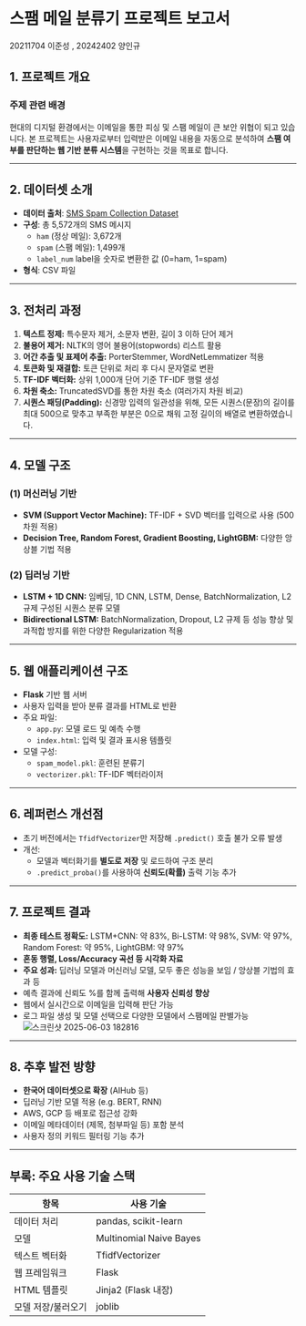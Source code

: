 # 스팸 메일 분류기 프로젝트 보고서

20211704 이준성 , 20242402 양인규

## 1. 프로젝트 개요

###  주제 관련 배경
현대의 디지털 환경에서는 이메일을 통한 피싱 및 스팸 메일이 큰 보안 위협이 되고 있습니다. 본 프로젝트는 사용자로부터 입력받은 이메일 내용을 자동으로 분석하여 **스팸 여부를 판단하는 웹 기반 분류 시스템**을 구현하는 것을 목표로 합니다.

---

## 2. 데이터셋 소개

- **데이터 출처**: [SMS Spam Collection Dataset](https://www.kaggle.com/datasets/venky73/spam-mails-dataset)
- **구성**: 총 5,572개의 SMS 메시지
  - `ham` (정상 메일): 3,672개
  - `spam` (스팸 메일): 1,499개
  - `label_num` label을 숫자로 변환한 값 (0=ham, 1=spam)
- **형식**: CSV 파일 
---

## 3. 전처리 과정

1. **텍스트 정제:** 특수문자 제거, 소문자 변환, 길이 3 이하 단어 제거
2. **불용어 제거:** NLTK의 영어 불용어(stopwords) 리스트 활용
3. **어간 추출 및 표제어 추출:** PorterStemmer, WordNetLemmatizer 적용
4. **토큰화 및 재결합:** 토큰 단위로 처리 후 다시 문자열로 변환
5. **TF-IDF 벡터화:** 상위 1,000개 단어 기준 TF-IDF 행렬 생성
6. **차원 축소:** TruncatedSVD를 통한 차원 축소 (여러가지 차원 비교)
7. **시퀀스 패딩(Padding):** 신경망 입력의 일관성을 위해, 모든 시퀀스(문장)의 길이를 최대 500으로 맞추고 부족한 부분은 0으로 채워 고정 길이의 배열로 변환하였습니다.


---

## 4. 모델 구조

### (1) 머신러닝 기반
- **SVM (Support Vector Machine):** TF-IDF + SVD 벡터를 입력으로 사용 (500차원 적용)
- **Decision Tree, Random Forest, Gradient Boosting, LightGBM:** 다양한 앙상블 기법 적용

### (2) 딥러닝 기반
- **LSTM + 1D CNN:** 임베딩, 1D CNN, LSTM, Dense, BatchNormalization, L2 규제 구성된 시퀀스 분류 모델
- **Bidirectional LSTM:** BatchNormalization, Dropout, L2 규제 등 성능 향상 및 과적합 방지를 위한 다양한 Regularization 적용

---


## 5. 웹 애플리케이션 구조

- **Flask** 기반 웹 서버
- 사용자 입력을 받아 분류 결과를 HTML로 반환
- 주요 파일:
  - `app.py`: 모델 로드 및 예측 수행
  - `index.html`: 입력 및 결과 표시용 템플릿
- 모델 구성:
  - `spam_model.pkl`: 훈련된 분류기
  - `vectorizer.pkl`: TF-IDF 벡터라이저

---

## 6. 레퍼런스 개선점

- 초기 버전에서는 `TfidfVectorizer`만 저장해 `.predict()` 호출 불가 오류 발생
- 개선:
  - 모델과 벡터화기를 **별도로 저장** 및 로드하여 구조 분리
  - `.predict_proba()`를 사용하여 **신뢰도(확률)** 출력 기능 추가

---

## 7. 프로젝트 결과

- **최종 테스트 정확도:** LSTM+CNN: 약 83%, Bi-LSTM: 약 98%, SVM: 약 97%, Random Forest: 약 95%, LightGBM: 약 97%
- **혼동 행렬, Loss/Accuracy 곡선 등 시각화 자료**
- **주요 성과:** 딥러닝 모델과 머신러닝 모델, 모두 좋은 성능을 보임 / 앙상블 기법의 효과 등
- 예측 결과에 신뢰도 %를 함께 출력해 **사용자 신뢰성 향상**
- 웹에서 실시간으로 이메일을 입력해 판단 가능
- 로그 파일 생성 및 모델 선택으로 다양한 모델에서 스팸메일 판별가능
![스크린샷 2025-06-03 182816](https://github.com/user-attachments/assets/c46b715f-0e33-4c2a-940f-64c1e857ee17)

---

## 8. 추후 발전 방향

-  **한국어 데이터셋으로 확장** (AIHub 등)
-  딥러닝 기반 모델 적용 (e.g. BERT, RNN)
-  AWS, GCP 등 배포로 접근성 강화
-  이메일 메타데이터 (제목, 첨부파일 등) 포함 분석
-  사용자 정의 키워드 필터링 기능 추가

---

## 부록: 주요 사용 기술 스택

| 항목            | 사용 기술         |
|----------------|------------------|
| 데이터 처리     | pandas, scikit-learn |
| 모델            | Multinomial Naive Bayes |
| 텍스트 벡터화   | TfidfVectorizer  |
| 웹 프레임워크   | Flask            |
| HTML 템플릿     | Jinja2 (Flask 내장) |
| 모델 저장/불러오기 | joblib         |

